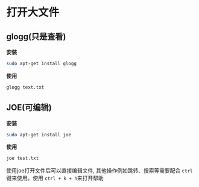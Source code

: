 # 打开大文件
## glogg(只是查看)
**安装**
```bash
sudo apt-get install glogg
```
**使用**
```bash
glogg text.txt
```

## JOE(可编辑)
**安装**
```bash
sudo apt-get install joe
```
**使用**
```bash
joe test.txt
```
使用joe打开文件后可以直接编辑文件, 其他操作例如跳转、搜索等需要配合 `ctrl` 键来使用。使用 `ctrl + k + h`来打开帮助
